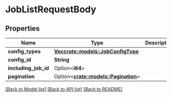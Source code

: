 # JobListRequestBody

## Properties

Name | Type | Description | Notes
------------ | ------------- | ------------- | -------------
**config_types** | [**Vec<crate::models::JobConfigType>**](JobConfigType.md) |  | 
**config_id** | **String** |  | 
**including_job_id** | Option<**i64**> |  | [optional]
**pagination** | Option<[**crate::models::Pagination**](Pagination.md)> |  | [optional]

[[Back to Model list]](../README.md#documentation-for-models) [[Back to API list]](../README.md#documentation-for-api-endpoints) [[Back to README]](../README.md)


